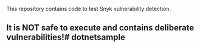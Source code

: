 This repository contains code to test Snyk vulnerability detection. 

## It is NOT safe to execute and contains deliberate vulnerabilities!# dotnetsample
